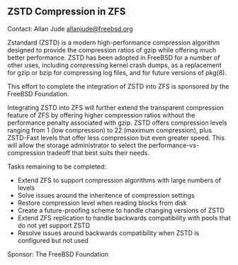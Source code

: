 ## ZSTD Compression in ZFS ##

Contact: Allan Jude <allanjude@freebsd.org>  

Zstandard (ZSTD) is a modern high-performance compression
algorithm designed to provide the compression ratios of gzip
while offering much better performance. ZSTD has been adopted
in FreeBSD for a number of other uses, including compressing
kernel crash dumps, as a replacement for gzip or bzip for
compressing log files, and for future versions of pkg(8).

This effort to complete the integration of ZSTD into ZFS is
sponsored by the FreeBSD Foundation.

Integrating ZSTD into ZFS will further extend the transparent
compression feature of ZFS by offering higher compression
ratios without the performance penalty associated with gzip.
ZSTD offers compression levels ranging from 1 (low compression)
to 22 (maximum compression), plus ZSTD-Fast levels that offer
less compression but even greater speed. This will allow the
storage administrator to select the performance-vs-compression
tradeoff that best suits their needs.

Tasks remaining to be completed:

  * Extend ZFS to support compression algorithms with large numbers of levels
  * Solve issues around the inheritence of compression settings
  * Restore compression level when reading blocks from disk
  * Create a future-proofing scheme to handle changing versions of ZSTD
  * Extend ZFS replication to handle backwards compatibility with pools that do not yet support ZSTD
  * Resolve issues around backwards compatibility when ZSTD is configured but not used

Sponsor: The FreeBSD Foundation  
